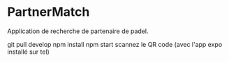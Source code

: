 # PartnerMatch
Application de recherche de partenaire de padel.

git pull develop
npm install
npm start 
scannez le QR code (avec l'app expo installé sur tel)
